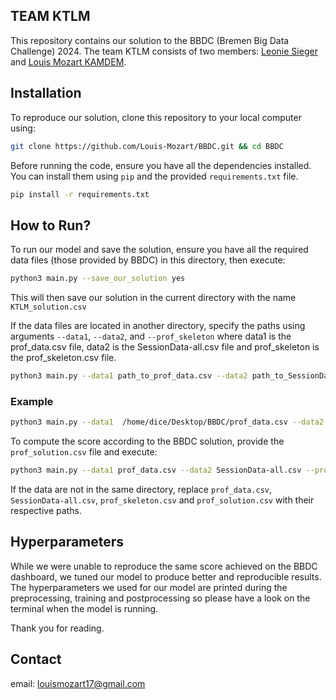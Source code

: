 ## TEAM KTLM

This repository contains our solution to the BBDC (Bremen Big Data Challenge) 2024. The team KTLM consists of two members: [Leonie Sieger](https://www.dice-research.org/LeonieSieger) and [Louis Mozart KAMDEM](https://dice-research.org/LouisMozartKAMDEM).

## Installation

To reproduce our solution, clone this repository to your local computer using:

```bash
git clone https://github.com/Louis-Mozart/BBDC.git && cd BBDC
```

Before running the code, ensure you have all the dependencies installed. You can install them using `pip` and the provided `requirements.txt` file. 

```bash
pip install -r requirements.txt
```

## How to Run?

To run our model and save the solution, ensure you have all the required data files (those provided by BBDC) in this directory, then execute:

```bash
python3 main.py --save_our_solution yes
```
This will then save our solution in the current directory with the name `KTLM_solution.csv`

If the data files are located in another directory, specify the paths using arguments `--data1`, `--data2`, and `--prof_skeleton` where data1 is the prof_data.csv file, data2 is the SessionData-all.csv file and prof_skeleton is the prof_skeleton.csv file.

```bash
python3 main.py --data1 path_to_prof_data.csv --data2 path_to_SessionData-all.csv --prof_skeleton path_to_prof_skeleton.csv --save_our_solution yes
```
### Example

```bash 
python3 main.py --data1  /home/dice/Desktop/BBDC/prof_data.csv --data2  /home/dice/Desktop/BBDC/SessionData-all.csv --prof_skeleton /home/dice/Desktop/BBDC/prof_skeleton.csv  --save_our_solution yes
```

To compute the score according to the BBDC solution, provide the `prof_solution.csv` file and execute:

```bash 
python3 main.py --data1 prof_data.csv --data2 SessionData-all.csv --prof_skeleton prof_skeleton.csv --evaluate_score yes --prof_solution prof_solution.csv --save_our_solution yes
```
If the data are not in the same directory, replace `prof_data.csv`, `SessionData-all.csv`, `prof_skeleton.csv` and `prof_solution.csv` with their respective paths.

## Hyperparameters

While we were unable to reproduce the same score achieved on the BBDC dashboard, we tuned our model to produce better and reproducible results. The hyperparameters we used for our model are printed during the preprocessing, training and postprocessing so please have a look on the terminal when the model is running.

Thank you for reading.

## Contact

email: louismozart17@gmail.com
